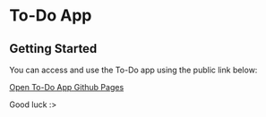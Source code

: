 # To-Do App

## Getting Started

You can access and use the To-Do app using the public link below:

[Open To-Do App Github Pages](https://melodiw82.github.io/to-do/)

Good luck :>
